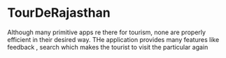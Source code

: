 # TourDeRajasthan
Although many primitive apps re there  for tourism, none are properly efficient in their desired way. THe application provides many features like feedback , search which makes the tourist to visit the particular again
